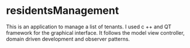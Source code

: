 ﻿# residentsManagement
This is an application to manage a list of tenants. I used c ++ and QT framework for the graphical interface.
It follows the model view controller, domain driven development and observer patterns.
